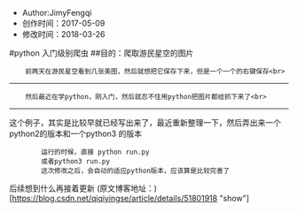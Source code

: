 
* Author:JimyFengqi
* 创作时间：2017-05-09
* 修改时间：2018-03-26


#python 入门级别爬虫
##目的：爬取游民星空的图片




		前两天在游民星空看到几张美图，然后就想把它保存下来，但是一个一个的右键保存<br>
---

		然后最近在学python，刚入门，然后就忍不住用python把图片都给抓下来了<br>

---

这个例子，其实是比较早就已经写出来了，最近重新整理一下，然后弄出来一个python2的版本和一个python3 的版本


			运行的时候，直接 python run.py 
			或者python3 run.py
			这次修改之后，会自动的适应python版本，应该算是比较完善了
后续想到什么再接着更新
(原文博客地址：)[https://blog.csdn.net/qiqiyingse/article/details/51801918 "show"]

